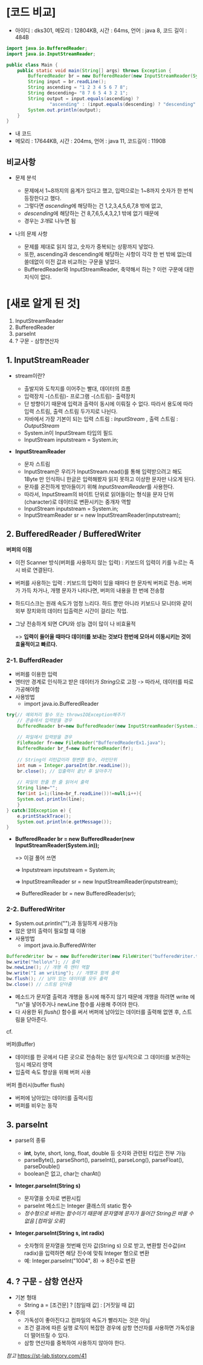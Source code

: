 # [코드 비교]
- 아이디 : dks301, 메모리 : 12804KB, 시간 : 64ms, 언어 : java 8, 코드 길이 : 484B
```java
import java.io.BufferedReader;
import java.io.InputStreamReader;

public class Main {
	public static void main(String[] args) throws Exception {
		BufferedReader br = new BufferedReader(new InputStreamReader(System.in));
		String input = br.readLine();
		String ascending = "1 2 3 4 5 6 7 8";
		String descending= "8 7 6 5 4 3 2 1";
		String output = input.equals(ascending) ? 
				"ascending" : (input.equals(descending) ? "descending" : "mixed");
		System.out.println(output);
	}
}
```
- 내 코드
- 메모리 : 17644KB, 시간 : 204ms, 언어 : java 11, 코드길이 : 1190B

## 비교사항
- 문제 분석
  - 문제에서 1~8까지의 음계가 있다고 했고, 입력으로는 1~8까지 숫자가 한 번씩 등장한다고 했다.
  - 그렇다면 *ascending*에 해당하는 건 1,2,3,4,5,6,7,8 밖에 없고,
  - *descending*에 해당하는 건 8,7,6,5,4,3,2,1 밖에 없기 때문에
  - 경우는 *3개*로 나누면 됨


- 나의 문제 사항
  - 문제를 제대로 읽지 않고, 숫자가 중복되는 상황까지 넣었다.
  - 또한, ascending과 descending에 해당하는 사항이 각각 한 번 밖에 없는데 쓸데없이 이전 값과 비교하는 구문을 넣었다.
  - BufferedReader와 InputStreamReader, 축약해서 하는 ? 이런 구문에 대한 지식이 없다.

# [새로 알게 된 것]
1. InputStreamReader
2. BufferedReader
3. parseInt 
4. ? 구문 - 삼항연산자

## 1. InputStreamReader
- stream이란?
  - 출발지와 도착지를 이어주는 빨대, 데이터의 흐름
  - 입력장치 -(스트림)- 프로그램 -(스트림)- 출력장치
  - 단 방향이기 때문에 입력과 출력이 동시에 이뤄질 수 없다. 따라서 용도에 따라 입력 스트림, 출력 스트림 두가지로 나뉜다.
  - 자바에서 가장 기본이 되는 입력 스트림 : *InputStream* , 출력 스트림 : *OutputStream*
  - System.in이 InputStream 타입의 필드
  - InputStream inputstream = System.in;


- **InputStreamReader**
  - 문자 스트림 
  - InputStream은 우리가 InputStream.read()를 통해 입력받으려고 해도 1Byte 만 인식하니 한글은 입력해봤자 읽지 못하고 이상한 문자만 나오게 된다.
  - 문자를 온전하게 받아들이기 위해 *InputStreamReader*를 사용한다.
  - 따라서, InputStream의 바이트 단위로 읽어들이는 형식을 문자 단위(character)로 데이터로 변환시키는 중개자 역할
  - InputStream inputstream = System.in;
  - InputStreamReader sr = new InputStreamReader(inputstream);
  
## 2. BufferedReader / BufferedWriter
**버퍼의 이점**
- 이전 Scanner 방식(버퍼를 사용하지 않는 입력) : 키보드의 입력이 키를 누르는 즉시 바로 연결된다.
- 버퍼를 사용하는 입력 : 키보드의 입력이 있을 때마다 한 문자씩 버퍼로 전송. 버퍼가 가득 차거나, 개행 문자가 나타나면, 버퍼의 내용을 한 번에 전송함
- 하드디스크는 원래 속도가 엄청 느리다. 하드 뿐만 아니라 키보드나 모니터와 같이 외부 장치와의 데이터 입출력은 시간이 걸리는 작업.
- 그냥 전송하게 되면 CPU와 성능 갭이 많이 나 비효율적

    => **입력이 들어올 때마다 데이터를 보내는 것보다 한번에 모아서 이동시키는 것이 효율적이고 빠르다.**
### 2-1. BufferdReader
- 버퍼를 이용한 입력
- 엔터만 경계로 인식하고 받은 데이터가 *String*으로 고정 -> 따라서, 데이터를 따로 가공해야함
- 사용방법
  - import java.io.BufferedReader
```java
try{// 예외처리 필수 또는 throwsIOException해주기
    // 콘솔에서 입력받을 경우
    BufferedReader br=new BufferedReader(new InputStreamReader(System.in));
    
    // 파일에서 입력받을 경우
    FileReader fr=new FileReader("BufferedReaderEx1.java");
    BufferedReader br_f=new BufferedReader(fr);
    
    // String이 리턴값이라 형변환 필수, 라인단위
    int num = Integer.parseInt(br.readLine());
    br.close(); // 입출력이 끝난 후 달아주기
    
    // 파일의 한줄 한 줄 읽어서 출력
    String line="";
    for(int i=1;(line=br_f.readLine())!=null;i++){
    System.out.println(line);
    }
} catch(IOException e) {
    e.printStackTrace();
    System.out.println(e.getMessage());
}
```
- **BufferedReader br = new BufferedReader(new InputStreamReader(System.in));**

  => 이걸 풀어 쓰면
  
  => Inputstream inputstream = System.in;
  
  => InputStreamReader sr = new InputStreamReader(inputstream);
  
  => BufferedReader br = new BufferedReader(sr);
### 2-2. BufferedWriter
- System.out.println("");과 동일하게 사용가능
- 많은 양의 출력이 필요할 떄 이용
- 사용방법
  - import java.io.BufferedWriter
```java
BufferedWriter bw = new BufferedWriter(new FileWriter("bufferedWriter.txt"));
bw.write("hello\n"); // 출력
bw.newLine(); // 개행 즉 엔터 역할
bw.write("I am writing"); // 개행과 함께 출력
bw.flush(); // 남아 있는 데이터를 모두 출력
bw.close() // 스트림 닫아줌
```
  - 메소드가 문자열 출력과 개행을 동시에 해주지 않기 때문에 개행을 하려면 write 에 "\n"을 넣어주거나 newLine 함수를 사용해 주어야 한다.
  - 다 사용한 뒤 *flush()* 함수를 써서 버퍼에 남아있는 데이터를 출력해 없앤 후, 스트림을 닫아준다.

cf.

버퍼(Buffer)
- 데이터를 한 곳에서 다른 곳으로 전송하는 동안 일시적으로 그 데이터를 보관하는 임시 메모리 영역
- 입출력 속도 향상을 위해 버퍼 사용

버퍼 플러시(buffer flush)
- 버퍼에 남아있는 데이터를 출력시킴
- 버퍼를 비우는 동작

## 3. parseInt
- parse의 종류
  - **int**, byte, short, long, float, double 등 숫자와 관련된 타입은 전부 가능
  - parseByte(), parseShort(), parseInt(), parseLong(), parseFloat(), parseDouble()
  - boolean은 없고, char는 charAt()
  

- **Integer.parseInt(String s)**
  - 문자열을 숫자로 변환시킴
  - parseInt 메소드는 Integer 클래스의 static 함수
  - *정수형으로 바뀌는 함수이기 때문에 문자열에 문자가 들어간 String은 바꿀 수 없음 [컴파일 오류]*
- **Integer.parseInt(String s, int radix)**
  - 숫자형의 문자열을 첫번째 인자 값(String s) 으로 받고, 변환할 진수값(int radix)을 입력하면 해당 진수에 맞춰 Integer 형으로 변환
  - 예: Integer.parseInt("1004", 8) -> 8진수로 변환

## 4. ? 구문 - 삼항 연산자
- 기본 형태
  - String a = [조건문] ? [참일때 값] : [거짓일 때 값]
- 주의
  - 가독성이 좋아진다고 컴파일의 속도가 빨라지는 것은 아님
  - 조건 결과에 따른 실행 로직이 복잡한 경우에 삼항 연산자를 사용하면 가독성을 더 떨어뜨릴 수 있다.
  - 삼항 연산자를 중복하여 사용하지 않아야 한다.

*참고*
https://st-lab.tistory.com/41